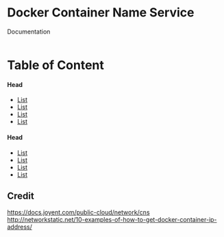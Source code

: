 # Docker Container Name Service
Documentation
```bash

```

# Table of Content
#### Head
* [List](Link)
* [List](Link)
* [List](Link)
* [List](Link)

#### Head
* [List](Link)
* [List](Link)
* [List](Link)
* [List](Link)

## Credit
https://docs.joyent.com/public-cloud/network/cns
http://networkstatic.net/10-examples-of-how-to-get-docker-container-ip-address/